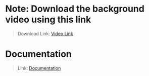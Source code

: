 # Note: Download the background video using this link
> Download Link: [Video Link](https://r2.fivemanage.com/N0y5LmHDAwITgJEriYNgn/bg.mp4)

# Documentation
> Link: [Documentation](https://fivescripts-1.gitbook.io/docs/loading-screen)
